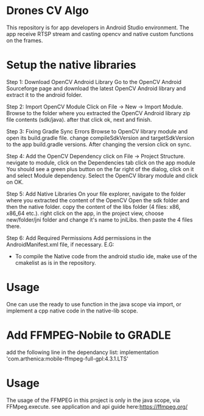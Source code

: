 # Drones CV Algo
This repository is for app developers in Android Studio environment. The app receive RTSP stream and casting opencv and native custom functions on the frames.

# Setup the native libraries

Step 1: Download OpenCV Android Library Go to the OpenCV Android Sourceforge page and download the latest OpenCV Android library and extract it to the android folder.

Step 2: Import OpenCV Module
Click on File -> New -> Import Module.
Browse to the folder where you extracted the OpenCV Android library zip file contents (sdk/java).
after that click ok, next and finish.

Step 3: Fixing Gradle Sync Errors
Browse to OpenCV library module and open its build.gradle file.
change compileSdkVersion and targetSdkVersion to the app build.gradle versions. After changing the version click on sync.

Step 4: Add the OpenCV Dependency
click on File -> Project Structure.
nevigate to  module, click on the Dependencies tab click on the app module You should see a green plus button on the far right of the dialog, click on it and select Module dependency. Select the OpenCV library module and click on OK.

Step 5: Add Native Libraries
On your file explorer, navigate to the folder where you extracted the content of the OpenCV Open the sdk folder and then the native folder. copy the content of the libs folder (4 files: x86, x86_64 etc.).
right click on the app, in the project view, choose new/folder/jni folder and change it's name to jniLibs.
then paste the 4 files there.

Step 6: Add Required Permissions
Add permissions in the AndroidManifest.xml file, if necessary.
E.G: <uses-permission android:name="android.permission.CAMERA"/>

* To compile the Native code from the android studio ide, make use of the cmakelist as is in the repository.

# Usage
One can use the ready to use function in the java scope via import, or implement a cpp native code in the native-lib scope.

# Add FFMPEG-Nobile to GRADLE
add the following line in the dependancy list:
implementation 'com.arthenica:mobile-ffmpeg-full-gpl:4.3.1.LTS'

# Usage
The usage of the FFMPEG in this project is only in the java scope, via FFMpeg.execute.
see application and api guide here:https://ffmpeg.org/







